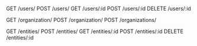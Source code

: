 
GET     /users/
POST    /users/
GET     /users/:id
POST    /users/:id
DELETE  /users/:id

GET     /organization/
POST    /organization/
POST    /organizations/

GET     /entities/
POST    /entities/
GET     /entities/:id
POST    /entities/:id
DELETE  /entities/:id
